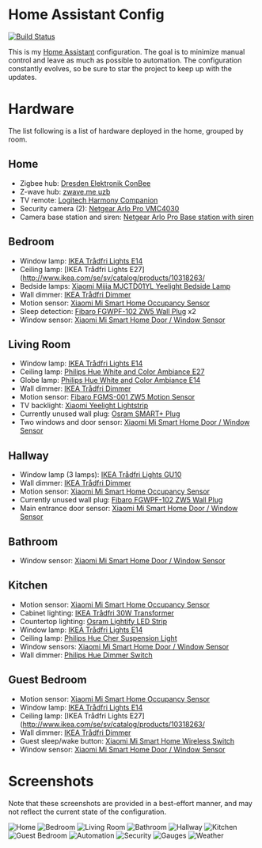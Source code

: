 # Home Assistant Config

[![Build Status](https://travis-ci.org/joch/home-assistant-config.svg?branch=master)](https://travis-ci.org/joch/home-assistant-config)

This is my [Home Assistant](https://home-assistant.io) configuration. The goal is to minimize manual control and leave as much as possible to automation. The configuration constantly evolves, so be sure to star the project to keep up with the updates.

# Hardware

The list following is a list of hardware deployed in the home, grouped by room.

## Home

- Zigbee hub: [Dresden Elektronik ConBee](https://www.dresden-elektronik.de/conbee/)
- Z-wave hub: [zwave.me uzb](http://zwave.me/index.php?id=28)
- TV remote: [Logitech Harmony Companion](https://www.logitech.com/en-us/product/harmony-companion)
- Security camera (2): [Netgear Arlo Pro VMC4030](https://www.arlo.com/en-us/products/arlo-pro/)
- Camera base station and siren: [Netgear Arlo Pro Base station with siren](https://www.arlo.com/en-us/products/arlo-pro/)

## Bedroom

- Window lamp: [IKEA Trådfri Lights E14](http://www.ikea.com/se/sv/catalog/products/70318284/)
- Ceiling lamp: [IKEA Trådfri Lights E27](http://www.ikea.com/se/sv/catalog/products/10318263/
- Bedside lamps: [Xiaomi Mijia MJCTD01YL Yeelight Bedside Lamp](https://www.gearbest.com/smart-lighting/pp_1032313.html)
- Wall dimmer: [IKEA Trådfri Dimmer](http://www.ikea.com/us/en/catalog/products/00347831/)
- Motion sensor: [Xiaomi Mi Smart Home Occupancy Sensor](https://xiaomi-mi.com/sockets-and-sensors/xiaomi-mi-occupancy-sensor/)
- Sleep detection: [Fibaro FGWPF-102 ZW5 Wall Plug](https://www.fibaro.com/en/products/wall-plug/) x2
- Window sensor: [Xiaomi Mi Smart Home Door / Window Sensor](https://xiaomi-mi.com/sockets-and-sensors/xiaomi-mi-door-window-sensors/)

## Living Room

- Window lamp: [IKEA Trådfri Lights E14](http://www.ikea.com/se/sv/catalog/products/70318284/)
- Ceiling lamp: [Philips Hue White and Color Ambiance E27](https://www2.meethue.com/en-us/p/hue-white-and-color-ambiance-single-bulb-e26/046677464486)
- Globe lamp: [Philips Hue White and Color Ambiance E14](https://www2.meethue.com/en-us/p/hue-white-and-color-ambiance-single-bulb-e12/046677468903)
- Wall dimmer: [IKEA Trådfri Dimmer](http://www.ikea.com/us/en/catalog/products/00347831/)
- Motion sensor: [Fibaro FGMS-001 ZW5 Motion Sensor](https://www.fibaro.com/en/products/motion-sensor/)
- TV backlight: [Xiaomi Yeelight Lightstrip](https://xiaomi-mi.com/smart-lighting/xiaomi-yeelight-smart-led-lightstrip-ipl/)
- Currently unused wall plug: [Osram SMART+ Plug](https://www.osram-lamps.com/ecatalog/smart-home/smart-home-components/smart-plug/index.jsp)
- Two windows and door sensor: [Xiaomi Mi Smart Home Door / Window Sensor](https://xiaomi-mi.com/sockets-and-sensors/xiaomi-mi-door-window-sensors/)

## Hallway

- Window lamp (3 lamps): [IKEA Trådfri Lights GU10](http://www.ikea.com/se/sv/catalog/products/00318292/)
- Wall dimmer: [IKEA Trådfri Dimmer](http://www.ikea.com/us/en/catalog/products/00347831/)
- Motion sensor: [Xiaomi Mi Smart Home Occupancy Sensor](https://xiaomi-mi.com/sockets-and-sensors/xiaomi-mi-occupancy-sensor/)
- Currently unused wall plug: [Fibaro FGWPF-102 ZW5 Wall Plug](https://www.fibaro.com/en/products/wall-plug/)
- Main entrance door sensor: [Xiaomi Mi Smart Home Door / Window Sensor](https://xiaomi-mi.com/sockets-and-sensors/xiaomi-mi-door-window-sensors/)

## Bathroom

- Window sensor: [Xiaomi Mi Smart Home Door / Window Sensor](https://xiaomi-mi.com/sockets-and-sensors/xiaomi-mi-door-window-sensors/)

## Kitchen

- Motion sensor: [Xiaomi Mi Smart Home Occupancy Sensor](https://xiaomi-mi.com/sockets-and-sensors/xiaomi-mi-occupancy-sensor/)
- Cabinet lighting: [IKEA Trådfri 30W Transformer](https://www.ikea.com/se/sv/catalog/products/60342656/)
- Countertop lighting: [Osram Lightify LED Strip](https://smartplus.ledvance.com/products/index.jsp)
- Window lamp: [IKEA Trådfri Lights E14](http://www.ikea.com/se/sv/catalog/products/70318284/)
- Ceiling lamp: [Philips Hue Cher Suspension Light](https://www2.meethue.com/en-us/p/hue-white-ambiance-cher-suspension-light/4076130U7)
- Window sensors: [Xiaomi Mi Smart Home Door / Window Sensor](https://xiaomi-mi.com/sockets-and-sensors/xiaomi-mi-door-window-sensors/)
- Wall dimmer: [Philips Hue Dimmer Switch](https://www2.meethue.com/en-us/p/hue-dimmer-switch/046677473372)

## Guest Bedroom

- Motion sensor: [Xiaomi Mi Smart Home Occupancy Sensor](https://xiaomi-mi.com/sockets-and-sensors/xiaomi-mi-occupancy-sensor/)
- Window lamp: [IKEA Trådfri Lights E14](http://www.ikea.com/se/sv/catalog/products/70318284/)
- Ceiling lamp: [IKEA Trådfri Lights E27](http://www.ikea.com/se/sv/catalog/products/10318263/
- Wall dimmer: [IKEA Trådfri Dimmer](http://www.ikea.com/us/en/catalog/products/00347831/)
- Guest sleep/wake button: [Xiaomi Mi Smart Home Wireless Switch](https://xiaomi-mi.com/sockets-and-sensors/xiaomi-mi-wireless-switch/)
- Window sensor: [Xiaomi Mi Smart Home Door / Window Sensor](https://xiaomi-mi.com/sockets-and-sensors/xiaomi-mi-door-window-sensors/)

# Screenshots

Note that these screenshots are provided in a best-effort manner, and may not reflect the current state of the configuration.

![Home](images/1.png)
![Bedroom](images/2.png)
![Living Room](images/3.png)
![Bathroom](images/4.png)
![Hallway](images/5.png)
![Kitchen](images/6.png)
![Guest Bedroom](images/7.png)
![Automation](images/8.png)
![Security](images/9.png)
![Gauges](images/10.png)
![Weather](images/11.png)
